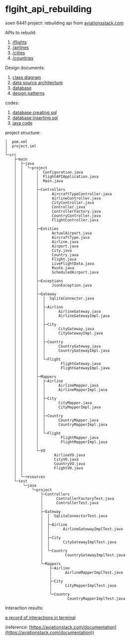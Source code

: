 # flgiht_api_rebuilding
soen 6441 project: rebuilding api from [aviationsstack.com](https://aviationstack.com/documentation)

APIs to rebuild:

1. [/flights](/documents/APIs/flights.md) 
2. [/airlines](/documents/APIs/airlines.md)
3. [/cities](/documents/APIs/cities.md)
4. [/countries](/documents/APIs/countries.md)
 
Design documents:

1. [class diagram](/documents/design_documents/class_diagram.md)
2. [data source architecture](/documents/design_documents/data_source.md)
3. [database](/documents/database_design/database_tables.md)
4. [design patterns](/documents/design_documents/design_patterns.md)
 
codes:
1. [database creating sql](/codes/sql/createTable.sql)
2. [database inserting sql](/codes/sql/insertTable.sql)
3. [java code](/codes/java)

project structure:

```
│  pom.xml
│  project.iml
│
└─src
    ├─main
    │  ├─java
    │  │  └─project
    │  │      │  Configuration.java
    │  │      │  FlightAPIApplication.java
    │  │      │  Main.java
    │  │      │
    │  │      ├─Controllers
    │  │      │      AircraftTypeController.java
    │  │      │      AirlineController.java
    │  │      │      CityController.java
    │  │      │      Controller.java
    │  │      │      ControllerFactory.java
    │  │      │      CountryController.java
    │  │      │      FlightController.java
    │  │      │
    │  │      ├─Entities
    │  │      │      ActualAirport.java
    │  │      │      AircraftType.java
    │  │      │      Airline.java
    │  │      │      Airport.java
    │  │      │      City.java
    │  │      │      Country.java
    │  │      │      Flight.java
    │  │      │      LiveFlightData.java
    │  │      │      Route.java
    │  │      │      ScheduledAirport.java
    │  │      │
    │  │      ├─Exceptions
    │  │      │      JsonException.java
    │  │      │
    │  │      ├─Gateway
    │  │      │  │  SqliteConnector.java
    │  │      │  │
    │  │      │  ├─Airline
    │  │      │  │      AirlineGateway.java
    │  │      │  │      AirlineGatewayImpl.java
    │  │      │  │
    │  │      │  ├─City
    │  │      │  │      CityGateway.java
    │  │      │  │      CityGatewayImpl.java
    │  │      │  │
    │  │      │  ├─Country
    │  │      │  │      CountryGateway.java
    │  │      │  │      CountryGatewayImpl.java
    │  │      │  │
    │  │      │  └─Flight
    │  │      │          FlightGateway.java
    │  │      │          FlightGatewayImpl.java
    │  │      │
    │  │      ├─Mappers
    │  │      │  ├─Airline
    │  │      │  │      AirlineMapper.java
    │  │      │  │      AirlineMapperImpl.java
    │  │      │  │
    │  │      │  ├─City
    │  │      │  │      CityMapper.java
    │  │      │  │      CityMapperImpl.java
    │  │      │  │
    │  │      │  ├─Country
    │  │      │  │      CountryMapper.java
    │  │      │  │      CountryMapperImpl.java
    │  │      │  │
    │  │      │  └─Flight
    │  │      │          FlightMapper.java
    │  │      │          FlightMapperImpl.java
    │  │      │
    │  │      └─VO
    │  │              AirlineVO.java
    │  │              CityVO.java
    │  │              CountryVO.java
    │  │              FlightVO.java
    │  │
    │  └─resources
    └─test
        └─java
            └─project
                ├─Controllers
                │      ControllerFactoryTest.java
                │      ControllerTest.java
                │
                ├─Gateway
                │  │  SqliteConnectorTest.java
                │  │
                │  ├─Airline
                │  │      AirlineGatewayImplTest.java
                │  │
                │  ├─City
                │  │      CityGatewayImplTest.java
                │  │
                │  └─Country
                │          CountryGatewayImplTest.java
                │
                └─Mappers
                    ├─Airline
                    │      AirlineMapperImplTest.java
                    │
                    ├─City
                    │      CityMapperImplTest.java
                    │
                    └─Country
                            CountryMapperImplTest.java
```                            
 
Interaction results:

[a record of interactions in terminal](/documents/results/interactions.pdf)

(reference: [https://aviationstack.com/documentation](https://aviationstack.com/documentation))

    
    

